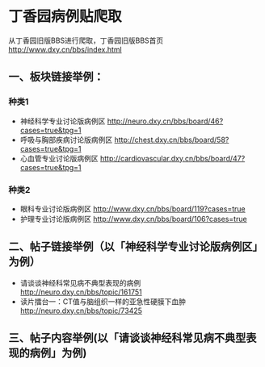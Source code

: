 # 丁香园病例贴爬取

从丁香园旧版BBS进行爬取，丁香园旧版BBS首页
http://www.dxy.cn/bbs/index.html

## 一、板块链接举例：

### 种类1

+ 神经科学专业讨论版病例区 http://neuro.dxy.cn/bbs/board/46?cases=true&tpg=1
+ 呼吸与胸部疾病讨论版病例区 http://chest.dxy.cn/bbs/board/58?cases=true&tpg=1
+ 心血管专业讨论版病例区 http://cardiovascular.dxy.cn/bbs/board/47?cases=true&tpg=1

### 种类2
  
+ 眼科专业讨论版病例区 http://www.dxy.cn/bbs/board/119?cases=true
+ 护理专业讨论版病例区 http://www.dxy.cn/bbs/board/106?cases=true

## 二、帖子链接举例（以「神经科学专业讨论版病例区」为例）

+ 请谈谈神经科常见病不典型表现的病例 http://neuro.dxy.cn/bbs/topic/161751
+ 读片擂台一：CT值与脑组织一样的亚急性硬膜下血肿 http://neuro.dxy.cn/bbs/topic/73425

## 三、帖子内容举例(以「请谈谈神经科常见病不典型表现的病例」为例)
